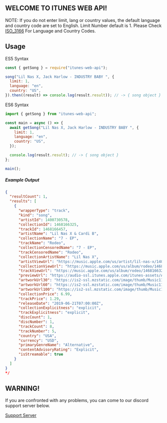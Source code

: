 ## WELCOME TO ITUNES WEB API!

NOTE:
If you do not enter limit, lang or country values, the default language and country code are set to English. Limit Number default is 1.
Please Check [ISO_3166](https://en.wikipedia.org/wiki/ISO_3166-1_alpha-2) For Language and Country Codes.

## Usage

ES5 Syntax

```js
const { getSong } = require("itunes-web-api");

song("Lil Nas X, Jack Harlow - INDUSTRY BABY ", {
  limit: 1,
  language: "en",
  country: "US",
}).then((result) => console.log(result.result)); // -> { song object }
```

ES6 Syntax

```js
import { getSong } from "itunes-web-api";

const main = async () => {
  await getSong("Lil Nas X, Jack Harlow - INDUSTRY BABY ", {
    limit: 1,
    language: "en",
    country: "US",
  });

  console.log(result.result); // -> { song object }
};

main();
```

##### Example Output

```json
{
  "resultCount": 1,
  "results": [
    {
      "wrapperType": "track",
      "kind": "song",
      "artistId": 1400730578,
      "collectionId": 1468166325,
      "trackId": 1468166457,
      "artistName": "Lil Nas X & Cardi B",
      "collectionName": "7 - EP",
      "trackName": "Rodeo",
      "collectionCensoredName": "7 - EP",
      "trackCensoredName": "Rodeo",
      "collectionArtistName": "Lil Nas X",
      "artistViewUrl": "https://music.apple.com/us/artist/lil-nas-x/1400730578?uo=4",
      "collectionViewUrl": "https://music.apple.com/us/album/rodeo/1468166325?i=1468166457&uo=4",
      "trackViewUrl": "https://music.apple.com/us/album/rodeo/1468166325?i=1468166457&uo=4",
      "previewUrl": "https://audio-ssl.itunes.apple.com/itunes-assets/AudioPreview123/v4/9e/33/d3/9e33d321-54f9-07cc-e3ad-4070f2b91007/mzaf_7571049535424902725.plus.aac.p.m4a",
      "artworkUrl30": "https://is2-ssl.mzstatic.com/image/thumb/Music113/v4/0d/f9/28/0df92898-90d1-6e15-3b04-9a860feabd0d/source/30x30bb.jpg",
      "artworkUrl60": "https://is2-ssl.mzstatic.com/image/thumb/Music113/v4/0d/f9/28/0df92898-90d1-6e15-3b04-9a860feabd0d/source/60x60bb.jpg",
      "artworkUrl100": "https://is2-ssl.mzstatic.com/image/thumb/Music113/v4/0d/f9/28/0df92898-90d1-6e15-3b04-9a860feabd0d/source/100x100bb.jpg",
      "collectionPrice": 6.99,
      "trackPrice": 1.29,
      "releaseDate": "2019-06-21T07:00:00Z",
      "collectionExplicitness": "explicit",
      "trackExplicitness": "explicit",
      "discCount": 1,
      "discNumber": 1,
      "trackCount": 8,
      "trackNumber": 5,
      "country": "USA",
      "currency": "USD",
      "primaryGenreName": "Alternative",
      "contentAdvisoryRating": "Explicit",
      "isStreamable": true
    }
  ]
}
*/
```

## WARNING!

If you are confronted with any problems, you can come to our discord support server below.

[Support Server](https://discord.gg/4agCuVt)
